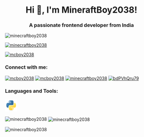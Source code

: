 <h1 align="center">Hi 👋, I'm MineraftBoy2038!</h1>
<h3 align="center">A passionate frontend developer from India</h3>

<p align="left"> <img src="https://komarev.com/ghpvc/?username=minecraftboy2038&label=Profile%20views&color=0e75b6&style=flat" alt="minecraftboy2038" /> </p>

<p align="left"> <a href="https://github.com/ryo-ma/github-profile-trophy"><img src="https://github-profile-trophy.vercel.app/?username=minecraftboy2038" alt="minecraftboy2038" /></a> </p>

<p align="left"> <a href="https://twitter.com/mcboy2038" target="blank"><img src="https://img.shields.io/twitter/follow/mcboy2038?logo=twitter&style=for-the-badge" alt="mcboy2038" /></a> </p>

<h3 align="left">Connect with me:</h3>
<p align="left">
<a href="https://twitter.com/mcboy2038" target="blank"><img align="center" src="https://raw.githubusercontent.com/rahuldkjain/github-profile-readme-generator/master/src/images/icons/Social/twitter.svg" alt="mcboy2038" height="30" width="40" /></a>
<a href="https://instagram.com/mcboy2038" target="blank"><img align="center" src="https://raw.githubusercontent.com/rahuldkjain/github-profile-readme-generator/master/src/images/icons/Social/instagram.svg" alt="mcboy2038" height="30" width="40" /></a>
<a href="https://www.youtube.com/c/minecraftboy2038" target="blank"><img align="center" src="https://raw.githubusercontent.com/rahuldkjain/github-profile-readme-generator/master/src/images/icons/Social/youtube.svg" alt="minecraftboy2038" height="30" width="40" /></a>
<a href="https://discord.gg/bdPVhQru79" target="blank"><img align="center" src="https://raw.githubusercontent.com/rahuldkjain/github-profile-readme-generator/master/src/images/icons/Social/discord.svg" alt="bdPVhQru79" height="30" width="40" /></a>
</p>

<h3 align="left">Languages and Tools:</h3>
<p align="left"> <a href="https://www.python.org" target="_blank" rel="noreferrer"> <img src="https://raw.githubusercontent.com/devicons/devicon/master/icons/python/python-original.svg" alt="python" width="40" height="40"/> </a> </p>

<p><img align="left" src="https://github-readme-stats.vercel.app/api/top-langs?username=minecraftboy2038&show_icons=true&locale=en&layout=compact" alt="minecraftboy2038" /></p>

<p>&nbsp;<img align="center" src="https://github-readme-stats.vercel.app/api?username=minecraftboy2038&show_icons=true&locale=en" alt="minecraftboy2038" /></p>

<p><img align="center" src="https://github-readme-streak-stats.herokuapp.com/?user=minecraftboy2038&" alt="minecraftboy2038" /></p>
